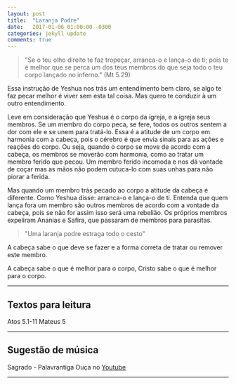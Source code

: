 ```yaml
---
layout: post
title:  "Laranja Podre"
date:   2017-01-06 01:00:00 -0300
categories: jekyll update
comments: true
---
```


>"Se o teu olho direito te faz tropeçar, arranca-o e lança-o de ti; pois te é melhor que se perca um dos teus membros do que seja todo o teu corpo lançado no inferno." (Mt 5.29)

Essa instrução de Yeshua nos trás um entendimento bem claro, se algo te faz pecar melhor é viver sem esta tal coisa. Mas quero te conduzir à um outro entendimento.

Leve em consideração que Yeshua é o corpo da igreja, e a igreja seus membros. Se um membro do corpo peca, se fere, todos os outros sentem a dor com ele e se unem para tratá-lo. Essa é a atitude de um corpo em harmonia com a cabeça, pois o cérebro é que envia sinais para as ações e reações do corpo. Ou seja, quando o corpo se move de acordo com a cabeça, os membros se moverão com harmonia, como ao tratar um membro ferido que pecou. Um membro ferido incomoda e nos dá vontade de coçar mas as mãos não podem cutuca-lo com suas unhas para não piorar a ferida.

Mas quando um membro trás pecado ao corpo a atitude da cabeça é diferente. Como Yeshua disse: arranca-o e lança-o de ti. Entenda que quem lança fora um membro são outros membros de acordo com a vontade da cabeça, pois se não for assim isso será uma rebelião. Os próprios membros expeliram Ananias e Safira, que passaram de membros para parasitas.

>"Uma laranja podre estraga todo o cesto"

A cabeça sabe o que deve se fazer e a forma correta de tratar ou remover este membro.

A cabeça sabe o que é melhor para o corpo, Cristo sabe o que é melhor para o corpo.

---

## Textos para leitura ##

Atos 5.1-11
Mateus 5

---

## Sugestão de música ##
Sagrado - Palavrantiga
Ouça no [Youtube](https://www.youtube.com/watch?v=QvdLmSfuKsw)

---